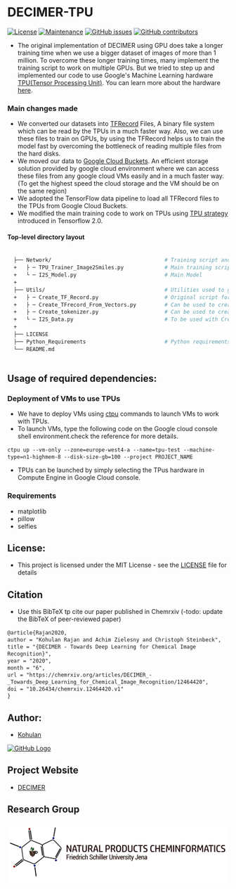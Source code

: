 # DECIMER-TPU
[![License](https://img.shields.io/badge/License-MIT%202.0-blue.svg)](https://opensource.org/licenses/MIT)
[![Maintenance](https://img.shields.io/badge/Maintained%3F-yes-blue.svg)](https://GitHub.com/Kohulan/DECIMER-TPU/graphs/commit-activity)
[![GitHub issues](https://img.shields.io/github/issues/Kohulan/DECIMER-TPU.svg)](https://GitHub.com/Kohulan/DECIMER-TPU/issues/)
[![GitHub contributors](https://img.shields.io/github/contributors/Kohulan/DECIMER-TPU.svg)](https://GitHub.com/Kohulan/DECIMER-TPU/graphs/contributors/)

- The original implementation of DECIMER using GPU does take a longer training time when we use a bigger dataset of images of more than 1 million. To overcome these longer training times, many implement the training script to work on multiple GPUs. But we tried to step up and implemented our code to use Google's Machine Learning hardware [TPU(Tensor Processing Unit)](https://en.wikipedia.org/wiki/Tensor_Processing_Unit). You can learn more about the hardware [here](https://en.wikipedia.org/wiki/Tensor_Processing_Unit).

### Main changes made

 - We converted our datasets into [TFRecord](https://www.tensorflow.org/tutorials/load_data/tfrecord) Files, A binary file system which can be read by the TPUs in a much faster way. Also, we can use these files to train on GPUs, by using the TFRecord helps us to train the model fast by overcoming the bottleneck of reading multiple files from the hard disks.
 - We moved our data to [Google Cloud Buckets](https://cloud.google.com/storage/docs/json_api/v1/buckets). An efficient storage solution provided by google cloud environment where we can access these files from any google cloud VMs easily and in a much faster way. (To get the highest speed the cloud storage and the VM should be on the same region)
 - We adopted the TensorFlow data pipeline to load all TFRecord files to the TPUs from Google Cloud Buckets.
 - We modified the main training code to work on TPUs using [TPU strategy](https://www.tensorflow.org/api_docs/python/tf/distribute/TPUStrategy) introduced in Tensorflow 2.0.

#### Top-level directory layout
```bash

  ├── Network/                                    # Training script and the model
  +   ├ ─ TPU_Trainer_Image2Smiles.py             # Main training script - We can modify this according to our hardware
  +   └ ─ I2S_Model.py                            # Main Model
  +    
  ├── Utils/                                      # Utilities used to generate the data
  +   ├ ─ Create_TF_Record.py                     # Original script for creating TFRecords
  +   ├ ─ Create_TFrecord_From_Vectors.py         # Can be used to create multiple TFRecords same time
  +   ├ ─ Create_tokenizer.py                     # Can be used to create the tokenizer and the multiple path files which can be later used in creating TfRecords and Evaluation.
  +   └ ─ I2S_Data.py                             # To be used with Create_TF_Records.py
  + 
  ├── LICENSE
  ├── Python_Requirements                         # Python requirements needed to run the scripts without error
  └── README.md
  
  ```

## Usage of required dependencies:

### Deployment of VMs to use TPUs
- We have to deploy VMs using [ctpu](https://cloud.google.com/tpu/docs/ctpu-reference) commands to launch VMs to work with TPUs.
- To launch VMs, type the following code on the Google cloud console shell environment.check the reference for more details.
```
ctpu up --vm-only --zone=europe-west4-a --name=tpu-test --machine-type=n1-highmem-8 --disk-size-gb=100 --project PROJECT_NAME
```
- TPUs can be launched by simply selecting the TPus hardware in Compute Engine in Google Cloud console.

### Requirements
  - matplotlib
  - pillow
  - selfies
  
## License:
- This project is licensed under the MIT License - see the [LICENSE](https://github.com/Kohulan/Decimer-Python/blob/master/LICENSE) file for details

## Citation
- Use this BibTeX tp cite our paper published in Chemrxiv (-todo: update the BibTeX of peer-reviewed paper)
```
@article{Rajan2020,
author = "Kohulan Rajan and Achim Zielesny and Christoph Steinbeck",
title = "{DECIMER - Towards Deep Learning for Chemical Image Recognition}",
year = "2020",
month = "6",
url = "https://chemrxiv.org/articles/DECIMER_-_Towards_Deep_Learning_for_Chemical_Image_Recognition/12464420",
doi = "10.26434/chemrxiv.12464420.v1"
}
```

## Author:
- [Kohulan](github.com/Kohulan)

[![GitHub Logo](https://github.com/Kohulan/DECIMER-Image-to-SMILES/raw/master/assets/DECIMER.gif)](https://kohulan.github.io/Decimer-Official-Site/)

## Project Website
- [DECIMER](https://kohulan.github.io/Decimer-Official-Site/)

## Research Group
[![GitHub Logo](https://github.com/Kohulan/DECIMER-Image-to-SMILES/blob/master/assets/CheminfGit.png)](https://cheminf.uni-jena.de)
